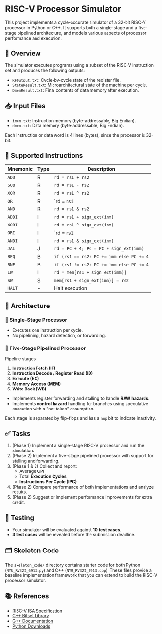 # RISC-V Processor Simulator

This project implements a cycle-accurate simulator of a 32-bit RISC-V processor in Python or C++. It supports both a single-stage and a five-stage pipelined architecture, and models various aspects of processor performance and execution.

## 📂 Overview

The simulator executes programs using a subset of the RISC-V instruction set and produces the following outputs:

- `RFOutput.txt`: Cycle-by-cycle state of the register file.
- `StateResult.txt`: Microarchitectural state of the machine per cycle.
- `DmemResult.txt`: Final contents of data memory after execution.

## 📥 Input Files

- `imem.txt`: Instruction memory (byte-addressable, Big Endian).
- `dmem.txt`: Data memory (byte-addressable, Big Endian).

Each instruction or data word is 4 lines (bytes), since the processor is 32-bit.

## 🧠 Supported Instructions

| Mnemonic | Type | Description |
|----------|------|-------------|
| `ADD`    | R    | `rd = rs1 + rs2` |
| `SUB`    | R    | `rd = rs1 - rs2` |
| `XOR`    | R    | `rd = rs1 ^ rs2` |
| `OR`     | R    | `rd = rs1 | rs2` |
| `AND`    | R    | `rd = rs1 & rs2` |
| `ADDI`   | I    | `rd = rs1 + sign_ext(imm)` |
| `XORI`   | I    | `rd = rs1 ^ sign_ext(imm)` |
| `ORI`    | I    | `rd = rs1 | sign_ext(imm)` |
| `ANDI`   | I    | `rd = rs1 & sign_ext(imm)` |
| `JAL`    | J    | `rd = PC + 4; PC = PC + sign_ext(imm)` |
| `BEQ`    | B    | `if (rs1 == rs2) PC += imm else PC += 4` |
| `BNE`    | B    | `if (rs1 != rs2) PC += imm else PC += 4` |
| `LW`     | I    | `rd = mem[rs1 + sign_ext(imm)]` |
| `SW`     | S    | `mem[rs1 + sign_ext(imm)] = rs2` |
| `HALT`   | -    | Halt execution |

## 🧱 Architecture

### 🔹 Single-Stage Processor
- Executes one instruction per cycle.
- No pipelining, hazard detection, or forwarding.

### 🔸 Five-Stage Pipelined Processor

Pipeline stages:
1. **Instruction Fetch (IF)**
2. **Instruction Decode / Register Read (ID)**
3. **Execute (EX)**
4. **Memory Access (MEM)**
5. **Write Back (WB)**

- Implements register forwarding and stalling to handle **RAW hazards**.
- Implements **control hazard** handling for branches using speculative execution with a "not taken" assumption.

Each stage is separated by flip-flops and has a `nop` bit to indicate inactivity.

## ✅ Tasks

1. (Phase 1) Implement a single-stage RISC-V processor and run the simulation.  
2. (Phase 2) Implement a five-stage pipelined processor with support for stalling and forwarding.  
3. (Phase 1 & 2) Collect and report:
   - Average **CPI**
   - Total **Execution Cycles**
   - **Instructions Per Cycle (IPC)**
4. (Phase 2) Compare performance of both implementations and analyze results.  
5. (Phase 2) Suggest or implement performance improvements for extra credit.

## 🧪 Testing

- Your simulator will be evaluated against **10 test cases**.
- **3 test cases** will be revealed before the submission deadline.

## 🗂️ Skeleton Code

The `skeleton_code/` directory contains starter code for both Python (`NYU_RV32I_6913.py`) and C++ (`NYU_RV32I_6913.cpp`). These files provide a baseline implementation framework that you can extend to build the RISC-V processor simulator.

## 📚 References

- [RISC-V ISA Specification](https://riscv.org/wp-content/uploads/2019/12/riscv-spec-20191213.pdf)
- [C++ Bitset Library](https://en.cppreference.com/w/cpp/utility/bitset)
- [G++ Documentation](https://gcc.gnu.org/onlinedocs/gcc-3.3.6/gcc/G_002b_002b-and-GCC.html)
- [Python Downloads](https://www.python.org/downloads/)
